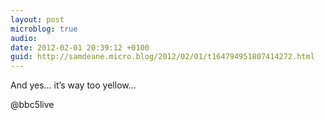 ```yaml
---
layout: post
microblog: true
audio: 
date: 2012-02-01 20:39:12 +0100
guid: http://samdeane.micro.blog/2012/02/01/t164794951807414272.html
---
```

And yes… it’s way too yellow...

@bbc5live
